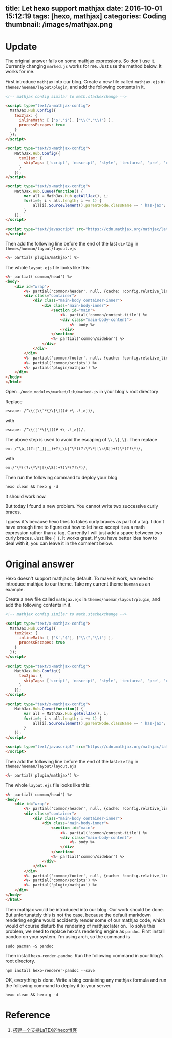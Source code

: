 title: Let hexo support mathjax
date: 2016-10-01 15:12:19
tags: [hexo, mathjax]
categories: Coding
thumbnail: /images/mathjax.png
---

# Update

The original answer fails on some mathjax expressions. So don't use it. Currently changing `marked.js` works for me. Just use the method below. It works for me.

First introduce `mathjax` into our blog.  Create a new file called `mathjax.ejs` in `themes/hueman/layout/plugin`, and add the following contents in it.

``` html
<!-- mathjax config similar to math.stackexchange -->

<script type="text/x-mathjax-config">
  MathJax.Hub.Config({
    tex2jax: {
      inlineMath: [ ['$','$'], ["\\(","\\)"] ],
      processEscapes: true
    }
  });
</script>

<script type="text/x-mathjax-config">
    MathJax.Hub.Config({
      tex2jax: {
        skipTags: ['script', 'noscript', 'style', 'textarea', 'pre', 'code']
      }
    });
</script>

<script type="text/x-mathjax-config">
    MathJax.Hub.Queue(function() {
        var all = MathJax.Hub.getAllJax(), i;
        for(i=0; i < all.length; i += 1) {
            all[i].SourceElement().parentNode.className += ' has-jax';
        }
    });
</script>

<script type="text/javascript" src="https://cdn.mathjax.org/mathjax/latest/MathJax.js?config=TeX-AMS-MML_HTMLorMML">
</script>
```

Then add the following line before the end of the last `div` tag in `themes/hueman/layout/layout.ejs`

``` html
<%- partial('plugin/mathjax') %>
```

The whole `layout.ejs` file looks like this:

``` html
<%- partial('common/head') %>
<body>
    <div id="wrap">
        <%- partial('common/header', null, {cache: !config.relative_link}) %>
        <div class="container">
            <div class="main-body container-inner">
                <div class="main-body-inner">
                    <section id="main">
                        <%- partial('common/content-title') %>
                        <div class="main-body-content">
                            <%- body %>
                        </div>
                    </section>
                    <%- partial('common/sidebar') %>
                </div>
            </div>
        </div>
        <%- partial('common/footer', null, {cache: !config.relative_link}) %>
        <%- partial('common/scripts') %>
        <%- partial('plugin/mathjax') %>
    </div>
</body>
</html>
```

Open `./node_modules/marked/lib/marked.js` in your blog's root directory

Replace 

``` shell
escape: /^\\([\\`*{}\[\]()# +\-.!_>])/,
```

with

``` shell
escape: /^\\([`*\[\]()# +\-.!_>])/,
```

The above step is used to avoid the escaping of `\\`, `\{`, `\}`. Then replace

``` shell
em: /^\b_((?:[^_]|__)+?)_\b|^\*((?:\*\*|[\s\S])+?)\*(?!\*)/,
```

with

``` shell
em:/^\*((?:\*\*|[\s\S])+?)\*(?!\*)/,
```

Then run the following command to deploy your blog

``` shell
hexo clean && hexo g -d
```

It should work now.

But today I found a new problem. You cannot write two successive curly braces.

I guess it's because hexo tries to takes curly braces as part of a tag. I don't have enough time to figure out how to let hexo accept it as a math expression rather than a tag. Currently I will just add a space between two curly braces. Just like `{ {`. It works great. If you have better idea how to deal with it, you can leave it in the comment below.

# Original answer
Hexo doesn't support mathjax by default. To make it work, we need to introduce mathjax to our theme. Take my current theme `hueman` as an example.

Create a new file called `mathjax.ejs` in `themes/hueman/layout/plugin`, and add the following contents in it.

``` html
<!-- mathjax config similar to math.stackexchange -->

<script type="text/x-mathjax-config">
  MathJax.Hub.Config({
    tex2jax: {
      inlineMath: [ ['$','$'], ["\\(","\\)"] ],
      processEscapes: true
    }
  });
</script>

<script type="text/x-mathjax-config">
    MathJax.Hub.Config({
      tex2jax: {
        skipTags: ['script', 'noscript', 'style', 'textarea', 'pre', 'code']
      }
    });
</script>

<script type="text/x-mathjax-config">
    MathJax.Hub.Queue(function() {
        var all = MathJax.Hub.getAllJax(), i;
        for(i=0; i < all.length; i += 1) {
            all[i].SourceElement().parentNode.className += ' has-jax';
        }
    });
</script>

<script type="text/javascript" src="https://cdn.mathjax.org/mathjax/latest/MathJax.js?config=TeX-AMS-MML_HTMLorMML">
</script>
```

Then add the following line before the end of the last `div` tag in `themes/hueman/layout/layout.ejs`

``` html
<%- partial('plugin/mathjax') %>
```

The whole `layout.ejs` file looks like this:

``` html
<%- partial('common/head') %>
<body>
    <div id="wrap">
        <%- partial('common/header', null, {cache: !config.relative_link}) %>
        <div class="container">
            <div class="main-body container-inner">
                <div class="main-body-inner">
                    <section id="main">
                        <%- partial('common/content-title') %>
                        <div class="main-body-content">
                            <%- body %>
                        </div>
                    </section>
                    <%- partial('common/sidebar') %>
                </div>
            </div>
        </div>
        <%- partial('common/footer', null, {cache: !config.relative_link}) %>
        <%- partial('common/scripts') %>
        <%- partial('plugin/mathjax') %>
    </div>
</body>
</html>
```

Then mathjax would be introduced into our blog. Our work should be done. But unfortunately this is not the case, because the default markdown rendering engine would accidently render some of our mathjax code, which would of course disturb the rendering of mathjax later on. To solve this problem, we need to replace hexo's rendering engine as `pandoc`. First install pandoc on your system. I'm using arch, so the command is

``` shell
sudo pacman -S pandoc
```

Then install `hexo-render-pandoc`. Run the following command in your blog's root directory.

``` shell
npm install hexo-renderer-pandoc --save
```

OK, everything is done. Write a blog containing any mathjax formula and run the following command to deploy it to your server.

``` shell
hexo clean && hexo g -d
```

# Reference

1. [搭建一个支持LaTEX的hexo博客](http://blog.csdn.net/emptyset110/article/details/50123231)
